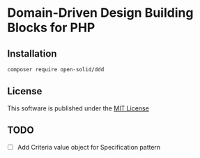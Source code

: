 # Domain-Driven Design Building Blocks for PHP

## Installation

```bash
composer require open-solid/ddd
```

## License

This software is published under the [MIT License](LICENSE)

## TODO

 - [ ] Add Criteria value object for Specification pattern
